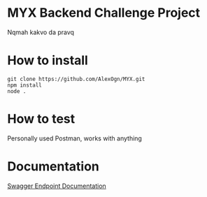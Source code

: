 # MYX Backend Challenge Project
Nqmah kakvo da pravq

# How to install
```
git clone https://github.com/AlexOgn/MYX.git
npm install
node .
```

# How to test
Personally used Postman, works with anything

# Documentation
[Swagger Endpoint Documentation](https://app.swaggerhub.com/apis-docs/AlexOgn/myx/1.1.0)
